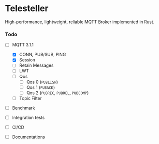 # Telesteller

High-performance, lightweight, reliable MQTT Broker implemented in Rust.

### Todo

- [ ] MQTT 3.1.1

    - [x] CONN, PUB/SUB, PING
    - [x] Session
    - [ ] Retain Messages
    - [ ] LWT
    - [ ] Qos
        - [ ] Qos 0 (`PUBLISH`)
        - [ ] Qos 1 (`PUBACK`)
        - [ ] Qos 2 (`PUBREC`, `PUBREL`, `PUBCOMP`)
    - [ ] Topic Filter
- [ ] Benchmark
- [ ] Integration tests
- [ ] CI/CD
- [ ] Documentations